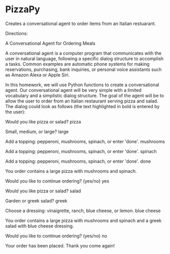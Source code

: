 # PizzaPy

Creates a conversational agent to order items from an Italian restuarant.

Directions: 

A Conversational Agent for Ordering Meals

A conversational agent is a computer program that communicates with the user in natural language, following a specific dialog structure to accomplish a tasks. Common examples are automatic phone systems for making reservations, purchasing, bank inquiries, or personal voice assistants such as Amazon Alexa or Apple Siri.

In this homework, we will use Python functions to create a conversational agent. Our conversational agent will be very simple with a limited vocabulary and a simplistic dialog structure. The goal of the agent will be to allow the user to order from an Italian restaurant serving pizza and salad. The dialog could look as follows (the text highlighted in bold is entered by the user):

Would you like pizza or salad? pizza

Small, medium, or large? large

Add a topping: pepperoni, mushrooms, spinach, or enter 'done'. mushrooms

Add a topping: pepperoni, mushrooms, spinach, or enter 'done'. spinach

Add a topping: pepperoni, mushrooms, spinach, or enter 'done'. done

You order contains a large pizza with mushrooms and spinach.

Would you like to continue ordering? (yes/no) yes

Would you like pizza or salad? salad

Garden or greek salad? greek

Choose a dressing: vinaigrette, ranch, blue cheese, or lemon. blue cheese

You order contains a large pizza with mushrooms and spinach and a greek salad with blue cheese dressing.

Would you like to continue ordering? (yes/no) no

Your order has been placed. Thank you come again!
